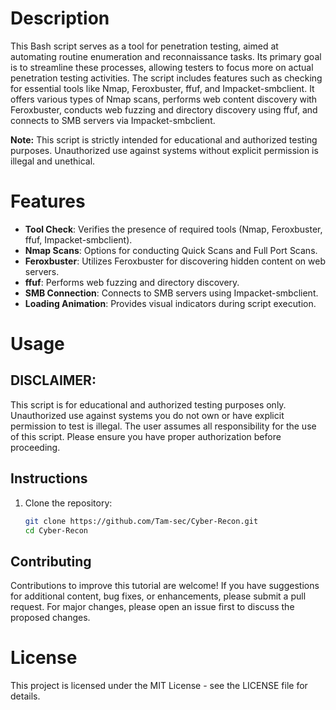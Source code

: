 # Description

This Bash script serves as a tool for  penetration testing, aimed at automating routine enumeration and reconnaissance tasks. Its primary goal is to streamline these processes, allowing testers to focus more on actual penetration testing activities. The script includes features such as checking for essential tools like Nmap, Feroxbuster, ffuf, and Impacket-smbclient. It offers various types of Nmap scans, performs web content discovery with Feroxbuster, conducts web fuzzing and directory discovery using ffuf, and connects to SMB servers via Impacket-smbclient.

**Note:** This script is strictly intended for educational and authorized testing purposes. Unauthorized use against systems without explicit permission is illegal and unethical.

# Features

- **Tool Check**: Verifies the presence of required tools (Nmap, Feroxbuster, ffuf, Impacket-smbclient).
- **Nmap Scans**: Options for conducting Quick Scans and Full Port Scans.
- **Feroxbuster**: Utilizes Feroxbuster for discovering hidden content on web servers.
- **ffuf**: Performs web fuzzing and directory discovery.
- **SMB Connection**: Connects to SMB servers using Impacket-smbclient.
- **Loading Animation**: Provides visual indicators during script execution.

# Usage

## DISCLAIMER:

This script is for educational and authorized testing purposes only.
Unauthorized use against systems you do not own or have explicit permission to test is illegal.
The user assumes all responsibility for the use of this script.
Please ensure you have proper authorization before proceeding.

## Instructions

1. Clone the repository:
   ```sh
   git clone https://github.com/Tam-sec/Cyber-Recon.git
   cd Cyber-Recon

## Contributing
Contributions to improve this tutorial are welcome! If you have suggestions for additional content, bug fixes, or enhancements, please submit a pull request. For major changes, please open an issue first to discuss the proposed changes.

# License
This project is licensed under the MIT License - see the LICENSE file for details.
